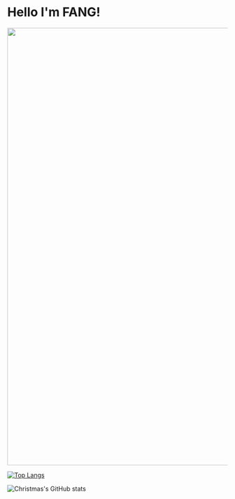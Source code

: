 # Hello I'm FANG!

<img src="https://fangdei.oss-cn-chengdu.aliyuncs.com/img/image-20220711161652359.png" width="1000px">

[![Top Langs](https://github-readme-stats.vercel.app/api/top-langs/?username=FANGDEI&layout=compact)](https://github.com/FANGDEI/github-readme-stats)

![Christmas's GitHub stats](https://github-readme-stats.vercel.app/api?username=FANGDEI&show_icons=true&theme=tokyonight)
